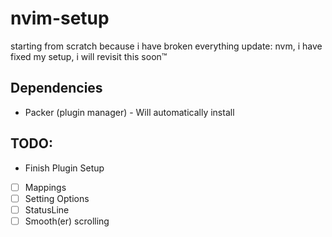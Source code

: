 # nvim-setup
starting from scratch because i have broken everything
update: nvm, i have fixed my setup, i will revisit this soon:tm:

## Dependencies

- Packer (plugin manager) - Will automatically install

## TODO:

- Finish Plugin Setup
- [ ] Mappings
- [ ] Setting Options
- [ ] StatusLine
- [ ] Smooth(er) scrolling

